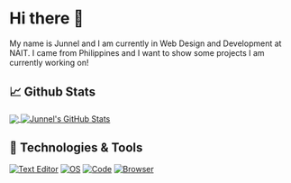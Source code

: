 # Hi there 👋

<p>My name is Junnel and I am currently in Web Design and Development at NAIT. I came from Philippines and I want to show some projects I am currently working on!</p>

## &#x1f4c8; Github Stats

<a href="https://github.com/JCrucillo2/JCrucillo2">
  <img align="center" src="https://github-readme-stats.vercel.app/api/top-langs/?username=JCrucillo2&hide=java,html,tex&title_color=ffffff&text_color=c9cacc&icon_color=2bbc8a&bg_color=1d1f21" />
</a>

<a href="https://github.com/JCrucillo2/JCrucillo2">
  <img align="center" src="https://github-readme-stats.vercel.app/api?username=JCrucillo2&show_icons=true&line_height=27&count_private=true&title_color=ffffff&text_color=c9cacc&icon_color=2bbc8a&bg_color=1d1f21" alt="Junnel's GitHub Stats" />
</a>

## 🔧 Technologies & Tools

[![Text Editor](https://img.shields.io/badge/Editor-VS%20Code-blue?style=for-the-badge&logo=visual-studio-code)](https://code.visualstudio.com)
[![OS](https://img.shields.io/badge/OS-Windows-blue?style=for-the-badge&logo=windows)](https://www.microsoft.com/en-ca/software-download/windows10)
[![Code](https://img.shields.io/badge/Code-JavaScript-blue?style=for-the-badge&logo=javascript)](https://www.javascript.com/)
[![Browser](https://img.shields.io/badge/Browser-Google%20Chrome-blue?style=for-the-badge&logo=google-chrome)](https://www.google.com/intl/en_ca/chrome/)

<!--
**JCrucillo2/JCrucillo2** is a ✨ _special_ ✨ repository because its `README.md` (this file) appears on your GitHub profile.

Here are some ideas to get you started:

- 🔭 I’m currently working on ...
- 🌱 I’m currently learning ...
- 👯 I’m looking to collaborate on ...
- 🤔 I’m looking for help with ...
- 💬 Ask me about ...
- 📫 How to reach me: ...
- 😄 Pronouns: ...
- ⚡ Fun fact: ...
-->
